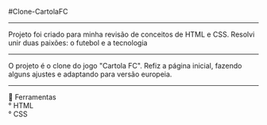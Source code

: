 #Clone-CartolaFC
<hr>
Projeto foi criado para minha revisão de conceitos de HTML e CSS. Resolvi unir duas paixões: o futebol e a tecnologia
<hr>
O projeto é o clone do jogo "Cartola FC". Refiz a página inicial, fazendo alguns ajustes e adaptando para versão europeia.
<hr>
🚀 Ferramentas
<br>
° HTML
<br>
° CSS
